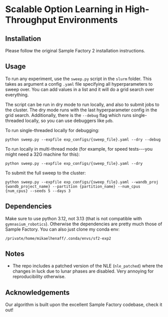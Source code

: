 # Scalable Option Learning in High-Throughput Environments

## Installation

Please follow the original Sample Factory 2 installation instructions. 

## Usage

To run any experiment, use the `sweep.py` script in the `slurm` folder. This takes as argument a config `.yaml` file specifying all hyperparameters to sweep over. You can add values in a list and it will do a grid search over everything.

The script can be run in dry mode to run locally, and also to submit jobs to the cluster. The dry mode runs with the last hyperparameter config in the grid search. Additionally, there is the `--debug` flag which runs single-threaded locally, so you can use debuggers like `pdb`.

To run single-threaded locally for debugging:

```
python sweep.py --expfile exp_configs/{sweep_file}.yaml --dry --debug
```

To run locally in multi-thread mode (for example, for speed tests---you might need a 32G machine for this):

```
python sweep.py --expfile exp_configs/{sweep_file}.yaml --dry 
```

To submit the full sweep to the cluster:

```
python sweep.py --expfile exp_configs/{sweep_file}.yaml --wandb_proj {wandb_project_name} --partition {partition_name} --num_cpus {num_cpus} --seeds 5 --days 3
```

## Dependencies

Make sure to use python 3.12, not 3.13 (that is not compatible with `gymnasium_robotics`). Otherwise the dependencies are pretty much those of Sample Factory. You can also just clone my conda env:

```
/private/home/mikaelhenaff/.conda/envs/sf2-exp2
```

## Notes

- The repo includes a patched version of the NLE (`nle_patched`) where the changes in luck due to lunar phases are disabled. Very annoying for reproducibility otherwise. 


## Acknowledgements

Our algorithm is built upon the excellent Sample Factory codebase, check it out! 
